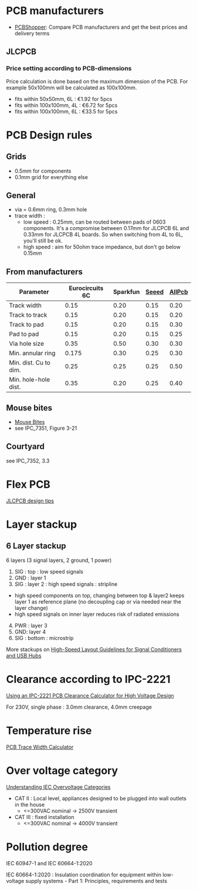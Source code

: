 # PCB manufacturers
* [PCBShopper](http://pcbshopper.com/): Compare PCB manufacturers and get the best prices and delivery terms

## JLCPCB
### Price setting according to PCB-dimensions
Price calculation is done based on the maximum dimension of the PCB.  For example 50x100mm will be calculated as 100x100mm.  
* fits within 50x50mm, 6L : €1.92 for 5pcs
* fits within 100x100mm, 4L : €6.72 for 5pcs
* fits within 100x100mm, 6L : €33.5 for 5pcs

# PCB Design rules
## Grids
* 0.5mm for components
* 0.1mm grid for everything else

## General
* via = 0.6mm ring, 0.3mm hole
* trace width : 
  * low speed : 0.25mm, can be routed between pads of 0603 components.  It's a compromise between 0.17mm for JLCPCB 6L and 0.33mm for JLCPCB 4L boards.  So when switching from 4L to 6L, you'll still be ok.
  * high speed : aim for 50ohm trace impedance, but don't go below 0.15mm

## From manufacturers
| Parameter            | Eurocircuits 6C | Sparkfun | [Seeed](http://support.seeedstudio.com/knowledgebase/articles/447362-fusion-pcb-specification) | [AllPcb](https://www.allpcb.com/standard_pcb_manufacturing_capability.html)
|----------------------|-----------------|----------|-------|-------|
| Track width          |  0.15           | 0.20     | 0.15  | 0.20  |
| Track to track       |  0.15           | 0.20     | 0.15  | 0.20  |
| Track to pad         |  0.15           | 0.20     | 0.15  | 0.30  |
| Pad to pad           |  0.15           | 0.20     | 0.15  | 0.25  |
| Via hole size        |  0.35           | 0.50     | 0.30  | 0.30  |
| Min. annular ring    |  0.175          | 0.30     | 0.25  | 0.30  |
| Min. dist. Cu to dim.|  0.25           | 0.25     | 0.25  | 0.50  |
| Min. hole-hole dist. |  0.35           | 0.20     | 0.25  | 0.40  |


## Mouse bites
* [Mouse Bites](https://blogs.mentor.com/tom-hausherr/blog/tag/mouse-bite/)
* see IPC_7351, Figure 3-21

## Courtyard
see IPC_7352, 3.3

# Flex PCB
[JLCPCB design tips](https://jlcpcb.com/blog/flex-pcb-design-tips)

# Layer stackup
## 6 Layer stackup
6 layers (3 signal layers, 2 ground, 1 power)
1. SIG : top : low speed signals
2. GND : layer 1
3. SIG : layer 2 : high speed signals : stripline
  * high speed components on top, changing between top & layer2 keeps layer 1 as reference plane (no decoupling cap or via needed near the layer change)
  * high speed signals on inner layer reduces risk of radiated emissions
4. PWR : layer 3
5. GND: layer 4
6. SIG : bottom : microstrip

More stackups on [High-Speed Layout Guidelines for Signal Conditioners and USB Hubs](https://www.ti.com/lit/an/slla414/slla414.pdf)

# Clearance according to IPC-2221
[Using an IPC-2221 PCB Clearance Calculator for High Voltage Design](https://resources.altium.com/p/using-an-ipc-2221-calculator-for-high-voltage-design)

For 230V, single phase : 3.0mm clearance, 4.0mm creepage

# Temperature rise
[PCB Trace Width Calculator](https://www.digikey.be/en/resources/conversion-calculators/conversion-calculator-pcb-trace-width)

# Over voltage category
[Understanding IEC Overvoltage Categories](https://www.cui.com/blog/understanding-iec-overvoltage-categories)
* CAT II : Local level, appliances designed to be plugged into wall outlets in the house
  * <=300VAC nominal -> 2500V transient
* CAT III : fixed installation
  * <=300VAC nominal -> 4000V transient

# Pollution degree
 IEC 60947-1 and IEC 60664-1:2020

IEC 60664-1:2020 : Insulation coordination for equipment within low-voltage supply systems - Part 1: Principles, requirements and tests